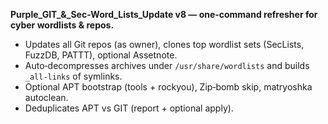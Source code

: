 **Purple_GIT_&_Sec-Word_Lists_Update v8 — one‑command refresher for cyber wordlists & repos.**
- Updates all Git repos (as owner), clones top wordlist sets (SecLists, FuzzDB, PATTT), optional Assetnote.
- Auto‑decompresses archives under `/usr/share/wordlists` and builds `_all-links` of symlinks.
- Optional APT bootstrap (tools + rockyou), Zip‑bomb skip, matryoshka autoclean.
- Deduplicates APT vs GIT (report + optional apply).
